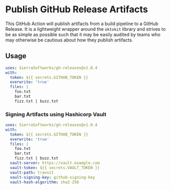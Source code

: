 # Publish GitHub Release Artifacts
This GitHub Action will publish artifacts from a build pipeline to a GitHub Release.
It is a lightweight wrapper around the `oktokit` library and strives to be as simple
as possible such that it may be easily audited by teams who may otherwise be cautious
about how they publish artifacts.

## Usage

```yaml
uses: SierraSoftworks/gh-releases@v1.0.4
with:
  token: ${{ secrets.GITHUB_TOKEN }}
  overwrite: 'true'
  files: |
    foo.txt
    bar.txt
    fizz.txt | buzz.txt
```

### Signing Artifacts using Hashicorp Vault

```yaml
uses: SierraSoftworks/gh-releases@v1.0.4
with:
  token: ${{ secrets.GITHUB_TOKEN }}
  overwrite: 'true'
  files: |
    foo.txt
    bar.txt
    fizz.txt | buzz.txt
  vault-server: https://vault.example.com
  vault-token: ${{ secrets.VAULT_TOKEN }}
  vault-path: transit
  vault-signing-key: github-signing-key
  vault-hash-algorithm: sha2-256
```